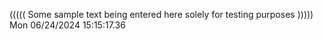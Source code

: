 ((((( Some sample text being entered here solely for testing purposes ))))) Mon 06/24/2024 15:15:17.36
